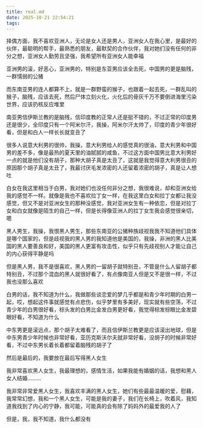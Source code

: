 ```yaml
---
title: real.md
date: 2025-10-21 22:54:21
tags:
---
```


择偶方面，我不喜欢亚洲人，无论是女人还是男人，亚洲女人在我心里，是最好的伙伴，最聪明的帮手，最熟悉的朋友，最默契的合作伙伴，我对她们没有任何的非分之想，亚洲女人勤劳且坚强，我希望所有亚洲女人能幸福

亚洲男的滚，好恶心，亚洲男的，特别是东亚男应该全去死，中国男的更是脑残，一群懦弱的公猪

而东南亚男的连人都算不上，就是一群野蛮的猴子，也跟着一起去死，一群乱叫的猴子，脑残，应该去死，然后尸体立刻火化，火化后的骨灰千万不要倒进海里污染世界，应该扔核反应堆里

南亚男信伊斯兰教的是脑残，信印度教的正常人还是挺不错的，不过正常的印度男还是很少，全印度只有一个阿米尔汗，我操，阿米尔汗太帅了，印度的青少年很好看，但是和白人一样长长就变丑了

很多人说意大利男的很帅，我操，意大利男给人的感觉真的很油，意大利男和中国男的差不多，像是最热的夏天里的油腻腻的咸鱼，不过这方面中国男比意大利男好一点的就是他们没有胡子，那种大胡子真是太丑了，这就是我觉得意大利男很丑的原因那个胡子真是太丑了，我最讨厌毛发浓密的人还留着浓密的胡子，真是让人想吐

白女在我这里相当于白男，我对她们也没任何非分之想，我很难说，却和亚洲女给我的感觉不一样。就像是我也不喜欢拉丁女一样，在我这里白女和拉丁女都让我没感觉，但又不是对亚洲女生的那种没感觉，我对亚洲女生有一种依恋，但是对拉丁女和白女就像是陌生的自己一样，但是长得像亚洲人的拉丁女生我会感觉很亲切，嗯

黑人男生，我操，我恨黑人男生，那些东南亚的公猪种族歧视我我不知道他们具体是哪个国家的，但是歧视我的黑人男的我知道他是美国的，我操，非洲的黑人比美国的黑人要善良和好，美国的黑人更富有攻击性，似乎只有先歧视别人才能让自己的内心获得平静是吗

但是黑人男，我不是很喜欢，黑人男的一留胡子就特别丑，不管是什么人留胡子都特别丑，不过那个混血的黑人就很好看了，有点像南亚人但是又不是很一样，不过我也没那么喜欢

白男的话，我不知道为什么，我做那些谈恋爱的梦几乎都是和青少年时期的白男一起，哎，想起这件事就感觉有点悲伤，似乎梦里有多美好，现实就有些空荡，不过青少年的白男很好看，棕头发的白男比金发白男更好看，我觉得棕发棕眼比金发碧眼好看，不知道为什么

中东男更是滚远点，那个胡子太难看了，而且信伊斯兰教更是应该滚出地球，但是中东男青少年时候也非常好看，亚历克斯沃尔夫就非常好看，没胡子的时候非常好看，不过中东男长着长着都留着脑残的胡子了

然后是最后的，我要放在最后写得黑人女生

我非常喜欢黑人女生，我最理想的，感情生活，如果我能有婚姻的话，我想和黑人女人结婚………

我非常非常爱黑人女生，我喜欢丰满的黑人女生，她们有些最最温暖的爱，慰藉，我常常幻想，我和一个黑人女生，可能是我的妻子，我们在长椅上，吹着风，我知道我找到了内心的宁静，我可能，可能真的会有除了妈妈外的最爱我的人了

但是，我，我不知道，我什么都没有


